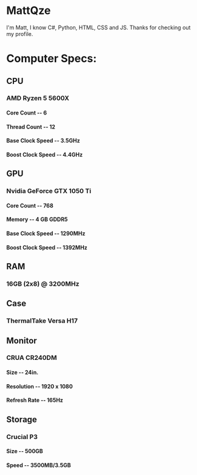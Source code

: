 # MattQze
I'm Matt, I know C#, Python, HTML, CSS and JS. Thanks for checking out my profile.
# Computer Specs:
## CPU ##
### AMD Ryzen 5 5600X ###
#### Core Count -- 6 #### 
#### Thread Count -- 12 ####
#### Base Clock Speed -- 3.5GHz ####
#### Boost Clock Speed -- 4.4GHz ####
## GPU ## 
### Nvidia GeForce GTX 1050 Ti ###
#### Core Count -- 768 ####
#### Memory -- 4 GB GDDR5 ####
#### Base Clock Speed -- 1290MHz ####
#### Boost Clock Speed -- 1392MHz ####
## RAM ##
### 16GB (2x8) @ 3200MHz ###
## Case ##
### ThermalTake Versa H17 ###
## Monitor ##
### CRUA CR240DM ###
#### Size -- 24in. ####
#### Resolution -- 1920 x 1080 ####
#### Refresh Rate -- 165Hz ####
## Storage ##
### Crucial P3 ###
#### Size -- 500GB ####
#### Speed -- 3500MB/3.5GB ####
